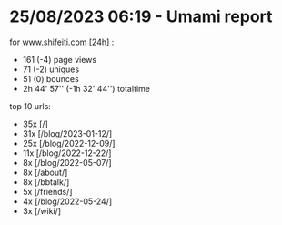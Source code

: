 # 25/08/2023 06:19 - Umami report
for www.shifeiti.com [24h] :

 - 161 (-4) page views
 - 71 (-2) uniques
 - 51 (0) bounces
 - 2h 44' 57'' (-1h 32' 44'') totaltime


top 10 urls:
 - 35x [/]
 - 31x [/blog/2023-01-12/]
 - 25x [/blog/2022-12-09/]
 - 11x [/blog/2022-12-22/]
 - 8x [/blog/2022-05-07/]
 - 8x [/about/]
 - 8x [/bbtalk/]
 - 5x [/friends/]
 - 4x [/blog/2022-05-24/]
 - 3x [/wiki/]


